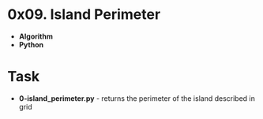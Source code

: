 
# 0x09. Island Perimeter
- **Algorithm**
- **Python**

# Task
- **0-island_perimeter.py** - returns the perimeter of the island described in grid
